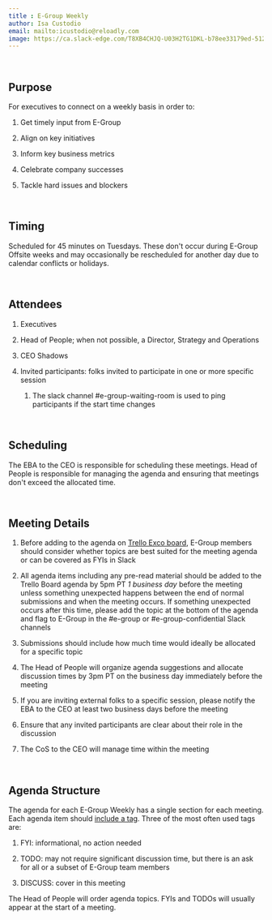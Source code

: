 ```yaml
---
title : E-Group Weekly  
author: Isa Custodio
email: mailto:icustodio@reloadly.com
image: https://ca.slack-edge.com/T8XB4CHJQ-U03H2TG1DKL-b78ee33179ed-512  
---
```



&nbsp;

## Purpose

For executives to connect on a weekly basis in order to:

1.  Get timely input from E-Group
    
2.  Align on key initiatives
    
3.  Inform key business metrics
    
4.  Celebrate company successes
    
5.  Tackle hard issues and blockers
    
&nbsp;

## Timing

Scheduled for 45 minutes on Tuesdays. These don't occur during E-Group Offsite weeks and may occasionally be rescheduled for another day due to calendar conflicts or holidays.

&nbsp;

## Attendees

1.  Executives
    
2.  Head of People; when not possible, a Director, Strategy and Operations
    
3.  CEO Shadows
    
4.  Invited participants: folks invited to participate in one or more specific session
    
    1.  The slack channel #e-group-waiting-room is used to ping participants if the start time changes
        
&nbsp;

## Scheduling

The EBA to the CEO is responsible for scheduling these meetings. Head of People is responsible for managing the agenda and ensuring that meetings don't exceed the allocated time.

&nbsp;

## Meeting Details

1.  Before adding to the agenda on [Trello Exco board](https://trello.com/b/8GhBq8Ft/weekly-exco), E-Group members should consider whether topics are best suited for the meeting agenda or can be covered as FYIs in Slack
    
2.  All agenda items including any pre-read material should be added to the Trello Board agenda by 5pm PT _1 business day_ before the meeting unless something unexpected happens between the end of normal submissions and when the meeting occurs. If something unexpected occurs after this time, please add the topic at the bottom of the agenda and flag to E-Group in the #e-group or #e-group-confidential Slack channels
    
3.  Submissions should include how much time would ideally be allocated for a specific topic
    
4.  The Head of People will organize agenda suggestions and allocate discussion times by 3pm PT on the business day immediately before the meeting
    
5.  If you are inviting external folks to a specific session, please notify the EBA to the CEO at least two business days before the meeting
    
6.  Ensure that any invited participants are clear about their role in the discussion
    
7.  The CoS to the CEO will manage time within the meeting
    
&nbsp;

## Agenda Structure

The agenda for each E-Group Weekly has a single section for each meeting. Each agenda item should [include a tag](https://about.gitlab.com/handbook/leadership/1-1/suggested-agenda-format/#hallway). Three of the most often used tags are:

1.  FYI: informational, no action needed
    
2.  TODO: may not require significant discussion time, but there is an ask for all or a subset of E-Group team members
    
3.  DISCUSS: cover in this meeting
    

The Head of People will order agenda topics. FYIs and TODOs will usually appear at the start of a meeting.